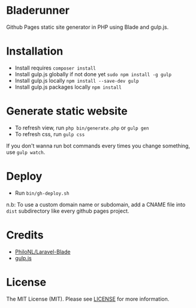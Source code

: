 Bladerunner
===========

Github Pages static site generator in PHP using Blade and gulp.js.

# Installation

* Install requires `composer install`
* Install gulp.js globally if not done yet `sudo npm install -g gulp`
* Install gulp.js locally `npm install --save-dev gulp`
* Install gulp.js packages locally `npm install`

# Generate static website

* To refresh view, run `php bin/generate.php` or `gulp gen`
* To refresh css, run `gulp css`

If you don't wanna run bot commands every times you change something, use `gulp watch`.

# Deploy

* Run `bin/gh-deploy.sh`

n.b: To use a custom domain name or subdomain, add a CNAME file into `dist` subdirectory like every github pages project.

# Credits

* [PhiloNL/Laravel-Blade](https://github.com/PhiloNL/Laravel-Blade)
* [gulp.js](https://github.com/gulpjs)

# License

The MIT License (MIT). Please see [LICENSE](https://github.com/Wibeset/bladerunner/blob/master/LICENSE) for more information.